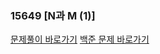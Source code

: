 ### 15649 [N과 M (1)] 
[문제풀이 바로가기](https://github.com/JAMONG08/WIL/blob/main/WEEK1/%F0%9F%A5%9D/15649.md)
[백준 문제 바로가기](https://www.acmicpc.net/problem/15649)
